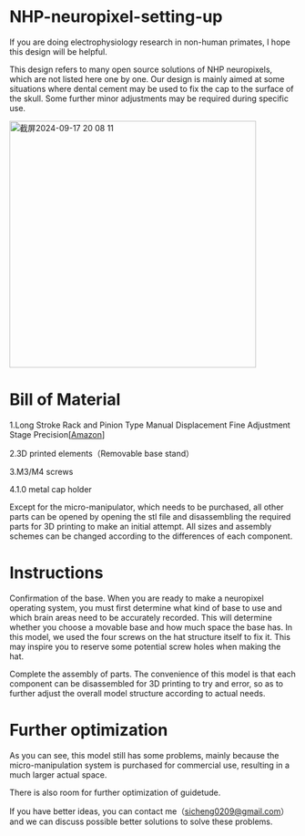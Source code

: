 # NHP-neuropixel-setting-up
If you are doing electrophysiology research in non-human primates, I hope this design will be helpful.

This design refers to many open source solutions of NHP neuropixels, which are not listed here one by one. Our design is mainly aimed at some situations where dental cement may be used to fix the cap to the surface of the skull. Some further minor adjustments may be required during specific use.



<img width="433" alt="截屏2024-09-17 20 08 11" src="https://github.com/user-attachments/assets/e18429cd-85cf-4a66-820b-023eec6aaddd">


# Bill of Material
1.Long Stroke Rack and Pinion Type Manual Displacement Fine Adjustment Stage Precision[[Amazon](https://www.amazon.com/RAMBEX-Long-Travel-Precision-Dovetail-Fine-Tuning/dp/B0CN9JHCTR)]

2.3D printed elements（Removable base stand）

3.M3/M4 screws 

4.1.0 metal cap holder

Except for the micro-manipulator, which needs to be purchased, all other parts can be opened by opening the stl file and disassembling the required parts for 3D printing to make an initial attempt. All sizes and assembly schemes can be changed according to the differences of each component.


# Instructions
Confirmation of the base. When you are ready to make a neuropixel operating system, you must first determine what kind of base to use and which brain areas need to be accurately recorded. This will determine whether you choose a movable base and how much space the base has. In this model, we used the four screws on the hat structure itself to fix it. This may inspire you to reserve some potential screw holes when making the hat.

Complete the assembly of parts. The convenience of this model is that each component can be disassembled for 3D printing to try and error, so as to further adjust the overall model structure according to actual needs.


# Further optimization
As you can see, this model still has some problems, mainly because the micro-manipulation system is purchased for commercial use, resulting in a much larger actual space. 

There is also room for further optimization of guidetude.

If you have better ideas, you can contact me（sicheng0209@gmail.com）and we can discuss possible better solutions to solve these problems.


